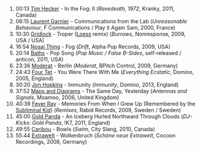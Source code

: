 1. 00:13 [Tim Hecker](http://musicbrainz.org/artist/c7ee3bc9-780c-42c0-91e9-4cd70ad692d3) - In the Fog: II (_Ravedeath, 1972_, Kranky, 2011, Canada)
1. 06:15 [Laurent Garnier](http://musicbrainz.org/artist/ec477866-bfaa-48e0-affd-1c151ef61b7b) - Communications from the Lab (_Unreasonable Behaviour_, F Communications / Play it Again Sam, 2000, France)
1. 10:30 [Gridlock](http://musicbrainz.org/artist/83d8c079-a39a-42b1-af6e-4a202b8e6ab3) - Troper ([Loess](http://musicbrainz.org/artist/98c65a03-f9a7-4d69-aa46-1637135ca6c3) remix) (_Burrows_, Nonresponse, 2009, USA / USA)
1. 16:54 [Nosaj Thing](http://musicbrainz.org/artist/b476bc5e-19ca-4e5a-82c8-1a068d601a7d) - Fog (_Drift_, Alpha Pup Records, 2009, USA)
1. 20:14 [Baths](http://musicbrainz.org/artist/84a5c934-8318-4080-8606-32b80e1b054a) - Pop Song (_Pop Music / False B-Sides_, self-released / anticon, 2011, USA)
1. 23:36 [Moderat](http://musicbrainz.org/artist/7754905b-8bf7-48e2-935a-03d566fec464) - Berlin (_Moderat_, BPitch Control, 2009, Germany)
1. 24:43 [Four Tet](http://musicbrainz.org/artist/3bcff06f-675a-451f-9075-99e8657047e8) - You Were There With Me (_Everything Ecstatic_, Domino, 2005, England)
1. 30:20 [Jon Hopkins](http://musicbrainz.org/artist/0b0c25f4-f31c-46a5-a4fb-ccbf53d663bd) - Immunity (_Immunity_, Domino, 2013, England)
1. 37:52 [Maps and Diagrams](http://musicbrainz.org/artist/7441bccd-67f4-4294-90d9-f9fd1bb4a37e) - The Same Day, Yesterday (_Antennas and Signals_, Moamoo, 2006, United Kingdom)
1. 40:39 [Fever Ray](http://musicbrainz.org/artist/f7df5df4-4dfa-459d-972b-1ba051c15ddc) - Memories From When I Grew Up (Remembered by the [Subliminal Kid](http://musicbrainz.org/artist/57f96560-500f-4f91-b36b-2123318cd1b3)) (_Remixes_, Rabid Records, 2009, Sweden / Sweden)
1. 45:00 [Gold Panda](http://musicbrainz.org/artist/bfbccd40-1a06-4ee7-b24d-b2f8cc714fa9) - An Iceberg Hurled Northward Through Clouds (_DJ-Kicks: Gold Panda_, !K7, 2011, England)
1. 49:55 [Caribou](http://musicbrainz.org/artist/735e3514-a8ae-401f-af3b-6300df1b8d2c) - Bowls (_Swim_, City Slang, 2010, Canada)
1. 55:44 [Extrawelt](http://musicbrainz.org/artist/1ef2bd54-9610-40ba-87dd-c195828411a9) - Wolkenbruch (_Schöne neue Extrawelt_, Cocoon Recordings, 2008, Germany)